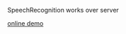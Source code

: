 SpeechRecognition works over server

[online demo](https://mesleki2017.github.io/javascript_SpeechRecognition/)